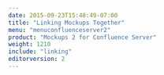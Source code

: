 ```yaml
---
date: 2015-09-23T15:48:49-07:00
title: "Linking Mockups Together"
menu: "menuconfluenceserver2"
product: "Mockups 2 for Confluence Server"
weight: 1210
include: "linking"
editorversion: 2
---
```

